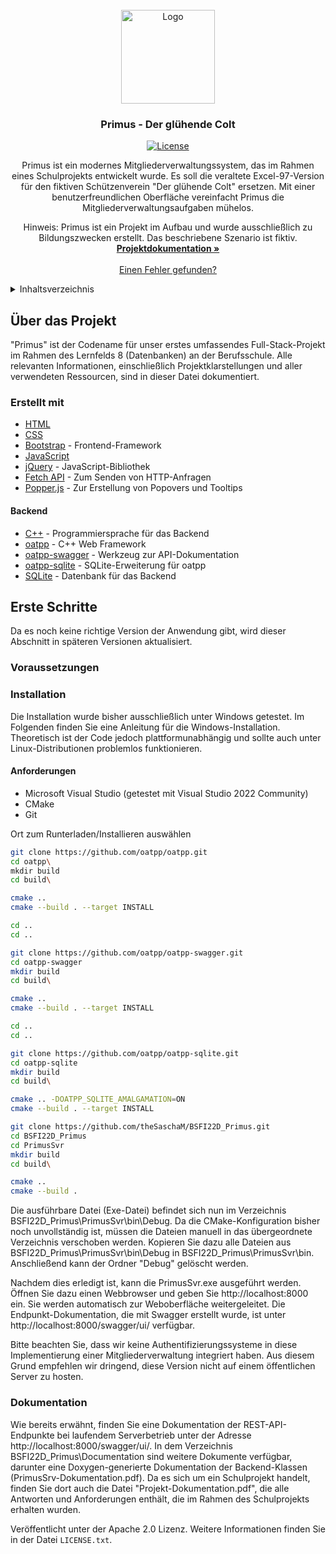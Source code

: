 <br />
<div align="center">
  <a href="https://github.com/theSaschaM/BSFI22D_Primus/">
    <img src="ProjectAssets/General/Logo - Der glühende Colt 512x512.jpg" alt="Logo" width="150" height="150">
  </a>

  <h3 align="center">Primus - Der glühende Colt</h3>
  
[![License]([https://img.shields.io/badge/license-GPLv3-blue.svg)](https://github.com/theSaschaM/Primus/blob/main/LICENSE](https://github.com/theSaschaM/Primus/blob/main/LICENSE.txt))

  <p align="center">
Primus ist ein modernes Mitgliederverwaltungssystem, das im Rahmen eines Schulprojekts entwickelt wurde. Es soll die veraltete Excel-97-Version für den fiktiven Schützenverein "Der glühende Colt" ersetzen. Mit einer benutzerfreundlichen Oberfläche vereinfacht Primus die Mitgliederverwaltungsaufgaben mühelos.

Hinweis: Primus ist ein Projekt im Aufbau und wurde ausschließlich zu Bildungszwecken erstellt. Das beschriebene Szenario ist fiktiv.
    <br />
    <a href="https://thesascham.github.io/BSFI22D_Primus/index.html"><strong>Projektdokumentation »</strong></a>
    <br />
    <br />
		<a href="https://github.com/theSaschaM/BSFI22D_Primus/issues">Einen Fehler gefunden?</a>
  </p>
</div>

<details>
  <summary>Inhaltsverzeichnis</summary>
  <ol>
    <li>
      <a href="#about-the-project">Über das Projekt</a>
      <ul>
        <li><a href="#built-with">Erstellt mit</a></li>
      </ul>
    </li>
    <li>
      <a href="#getting-started">Erste Schritte</a>
      <ul>
        <li><a href="#prerequisites">Voraussetzungen</a></li>
        <li><a href="#installation">Installation</a></li>
      </ul>
    </li>
    <li><a href="#contributing">Mitwirken</a></li>
    <li><a href="#license">Lizenz</a></li>
  </ol>
</details>

## Über das Projekt

"Primus" ist der Codename für unser erstes umfassendes Full-Stack-Projekt im Rahmen des Lernfelds 8 (Datenbanken) an der Berufsschule. Alle relevanten Informationen, einschließlich Projektklarstellungen und aller verwendeten Ressourcen, sind in dieser Datei dokumentiert.

### Erstellt mit

* [HTML](https://developer.mozilla.org/de/docs/Web/HTML)
* [CSS](https://developer.mozilla.org/de/docs/Web/CSS)
* [Bootstrap](https://getbootstrap.com/) - Frontend-Framework
* [JavaScript](https://developer.mozilla.org/de/docs/Web/JavaScript)
* [jQuery](https://jquery.com/) - JavaScript-Bibliothek
* [Fetch API](https://developer.mozilla.org/de/docs/Web/API/Fetch_API) - Zum Senden von HTTP-Anfragen
* [Popper.js](https://popper.js.org/) - Zur Erstellung von Popovers und Tooltips

#### Backend

* [C++](https://www.cplusplus.com/) - Programmiersprache für das Backend
* [oatpp](https://oatpp.io/) - C++ Web Framework
* [oatpp-swagger](https://github.com/oatpp/oatpp-swagger) - Werkzeug zur API-Dokumentation
* [oatpp-sqlite](https://github.com/oatpp/oatpp-sqlite) - SQLite-Erweiterung für oatpp
* [SQLite](https://www.sqlite.org/) - Datenbank für das Backend

## Erste Schritte

Da es noch keine richtige Version der Anwendung gibt, wird dieser Abschnitt in späteren Versionen aktualisiert.

### Voraussetzungen


### Installation
Die Installation wurde bisher ausschließlich unter Windows getestet. Im Folgenden finden Sie eine Anleitung für die Windows-Installation. Theoretisch ist der Code jedoch plattformunabhängig und sollte auch unter Linux-Distributionen problemlos funktionieren.

#### Anforderungen
- Microsoft Visual Studio (getestet mit Visual Studio 2022 Community)
- CMake
- Git

Ort zum Runterladen/Installieren auswählen

```bash
git clone https://github.com/oatpp/oatpp.git
cd oatpp\
mkdir build
cd build\

cmake ..
cmake --build . --target INSTALL

cd ..
cd ..

git clone https://github.com/oatpp/oatpp-swagger.git
cd oatpp-swagger
mkdir build
cd build\

cmake ..
cmake --build . --target INSTALL

cd ..
cd ..

git clone https://github.com/oatpp/oatpp-sqlite.git
cd oatpp-sqlite
mkdir build
cd build\

cmake .. -DOATPP_SQLITE_AMALGAMATION=ON
cmake --build . --target INSTALL

git clone https://github.com/theSaschaM/BSFI22D_Primus.git
cd BSFI22D_Primus
cd PrimusSvr
mkdir build
cd build\

cmake ..
cmake --build . 

```

Die ausführbare Datei (Exe-Datei) befindet sich nun im Verzeichnis BSFI22D_Primus\PrimusSvr\bin\Debug. Da die CMake-Konfiguration bisher noch unvollständig ist, müssen die Dateien manuell in das übergeordnete Verzeichnis verschoben werden. Kopieren Sie dazu alle Dateien aus BSFI22D_Primus\PrimusSvr\bin\Debug in BSFI22D_Primus\PrimusSvr\bin\. Anschließend kann der Ordner "Debug" gelöscht werden.

Nachdem dies erledigt ist, kann die PrimusSvr.exe ausgeführt werden. Öffnen Sie dazu einen Webbrowser und geben Sie http://localhost:8000 ein. Sie werden automatisch zur Weboberfläche weitergeleitet. Die Endpunkt-Dokumentation, die mit Swagger erstellt wurde, ist unter http://localhost:8000/swagger/ui/ verfügbar.

Bitte beachten Sie, dass wir keine Authentifizierungssysteme in diese Implementierung einer Mitgliederverwaltung integriert haben. Aus diesem Grund empfehlen wir dringend, diese Version nicht auf einem öffentlichen Server zu hosten.

### Dokumentation

Wie bereits erwähnt, finden Sie eine Dokumentation der REST-API-Endpunkte bei laufendem Serverbetrieb unter der Adresse http://localhost:8000/swagger/ui/. In dem Verzeichnis BSFI22D_Primus\Documentation sind weitere Dokumente verfügbar, darunter eine Doxygen-generierte Dokumentation der Backend-Klassen (PrimusSrv-Dokumentation.pdf). Da es sich um ein Schulprojekt handelt, finden Sie dort auch die Datei "Projekt-Dokumentation.pdf", die alle Antworten und Anforderungen enthält, die im Rahmen des Schulprojekts erhalten wurden.

Veröffentlicht unter der Apache 2.0 Lizenz. Weitere Informationen finden Sie in der Datei `LICENSE.txt`.
```
